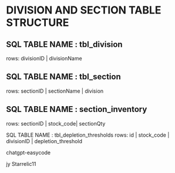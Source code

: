 # DIVISION AND SECTION TABLE STRUCTURE

## SQL TABLE NAME : tbl_division

rows: divisionID | divisionName


## SQL TABLE NAME : tbl_section

rows: sectionID | sectionName | division 

## SQL TABLE NAME : section_inventory

rows: sectionID | stock_code| sectionQty

SQL TABLE NAME : tbl_depletion_thresholds
rows: id | stock_code | divisionID | depletion_threshold




chatgpt-easycode

jy
Starrelic11
